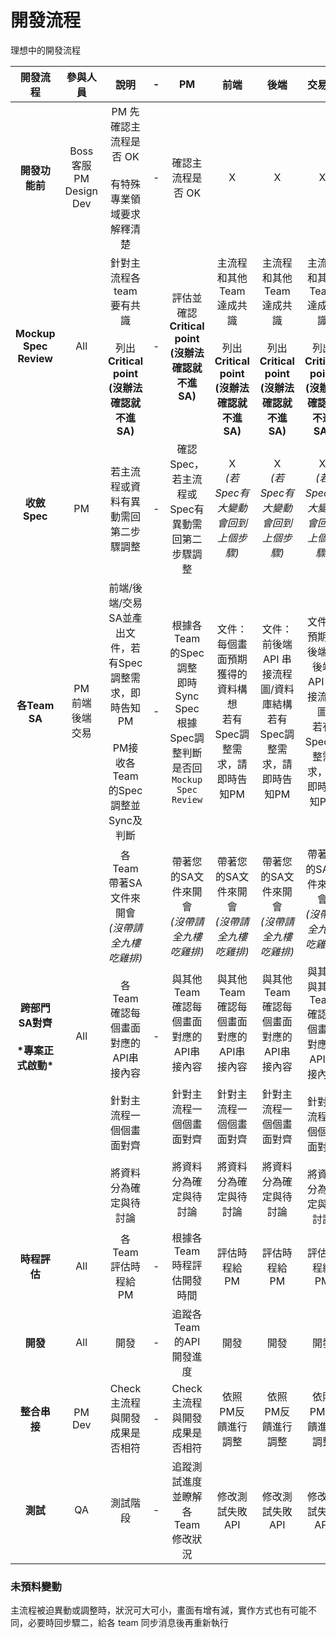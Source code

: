 # 開發流程

理想中的開發流程

|開發流程|參與人員|說明|-|PM|前端|後端|交易室|QA|
|:-:|:-:|:-:|:-:|:-:|:-:|:-:|:-:|:-:|
|**開發功能前**|Boss<br>客服<br>PM<br>Design<br>Dev|PM 先確認主流程是否 OK<br><br>有特殊專業領域要求解釋清楚|-|確認主流程是否 OK|X|X|X|X|
|**Mockup Spec Review**|All| 針對主流程各 team 要有共識 <br><br> 列出 **Critical point**<br>**(沒辦法確認就不進SA)** |-|評估並確認 **Critical point** **(沒辦法確認就不進SA)**|主流程和其他Team達成共識 <br><br>列出 **Critical point**<br>**(沒辦法確認就不進SA)**|主流程和其他Team達成共識 <br><br>列出 **Critical point**<br>**(沒辦法確認就不進SA)**|主流程和其他Team達成共識 <br><br>列出 **Critical point**<br>**(沒辦法確認就不進SA)**|主流程和其他Team達成共識 <br><br>列出 **Critical point**<br>**(沒辦法確認就不進SA)**|
|**收斂Spec**|PM|若主流程或資料有異動需回第二步驟調整|-|確認Spec，若主流程或Spec有異動需回第二步驟調整|X<br>*(若Spec有大變動會回到上個步驟)*|X<br>*(若Spec有大變動會回到上個步驟)*|X<br>*(若Spec有大變動會回到上個步驟)*|X<br>*(若Spec有大變動會回到上個步驟)*|
|**各Team SA**|PM<br>前端<br>後端<br>交易| 前端/後端/交易 SA並產出文件，若有Spec調整需求，即時告知PM<br><br> PM接收各Team的Spec調整並Sync及判斷 |-|根據各Team的Spec調整<br>即時Sync Spec<br>根據Spec調整判斷是否回 `Mockup Spec Review`|文件：每個畫面預期獲得的資料構想<br>若有Spec調整需求，請即時告知PM|文件：前後端 API 串接流程圖/資料庫結構<br>若有Spec調整需求，請即時告知PM|文件：預期前後端或後端 API 串接流程圖<br>若有Spec調整需求，請即時告知PM| 文件：可預期的 Test Cases|
|**跨部門SA對齊**<br><br>**\*專案正式啟動\***|All|各Team帶著SA文件來開會<br>*(沒帶請全九樓吃雞排)*<br><br>各Team確認每個畫面對應的API串接內容<br><br>針對主流程一個個畫面對齊<br><br>將資料分為確定與待討論|-|帶著您的SA文件來開會<br>*(沒帶請全九樓吃雞排)*<br><br>與其他Team確認每個畫面對應的API串接內容<br><br>針對主流程一個個畫面對齊<br><br>將資料分為確定與待討論|帶著您的SA文件來開會<br>*(沒帶請全九樓吃雞排)*<br><br>與其他Team確認每個畫面對應的API串接內容<br><br>針對主流程一個個畫面對齊<br><br>將資料分為確定與待討論|帶著您的SA文件來開會<br>*(沒帶請全九樓吃雞排)*<br><br>與其他Team確認每個畫面對應的API串接內容<br><br>針對主流程一個個畫面對齊<br><br>將資料分為確定與待討論|帶著您的SA文件來開會<br>*(沒帶請全九樓吃雞排)*<br><br>與其他與其他Team確認每個畫面對應的API串接內容<br><br>針對主流程一個個畫面對齊<br><br>將資料分為確定與待討論|帶著您的SA文件來開會<br>*(沒帶請全九樓吃雞排)*<br><br>與其他Team確認每個畫面對應的API串接內容<br><br>針對主流程一個個畫面對齊<br><br>將資料分為確定與待討論|
|**時程評估**|All|各Team評估時程給PM|-|根據各Team時程評估開發時間|評估時程給PM|評估時程給PM|評估時程給PM|評估時程給PM|
|**開發**|All|開發|-|追蹤各Team的API開發進度|開發|開發|開發|X|
|**整合串接**|PM<br>Dev|Check主流程與開發成果是否相符|-|Check主流程與開發成果是否相符|依照PM反饋進行調整|依照PM反饋進行調整|依照PM反饋進行調整|X|
|**測試**|QA|測試階段|-|追蹤測試進度並瞭解各Team修改狀況|修改測試失敗API|修改測試失敗API|修改測試失敗API|測試測試測試測試測試|

### 未預料變動
主流程被迫異動或調整時，狀況可大可小，畫面有增有減，實作方式也有可能不同，必要時回步驟二，給各 team 同步消息後再重新執行
